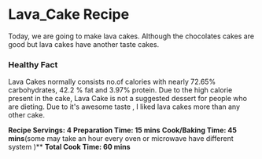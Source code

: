 # Lava_Cake Recipe 
Today, we are going to make lava cakes. Although the chocolates cakes are good but lava cakes have another taste cakes.


### Healthy Fact 
Lava Cakes normally consists no.of calories with nearly 72.65% carbohydrates, 42.2 % fat and 3.97% protein. Due to the high calorie present in the cake, Lava Cake is not a suggested dessert for people who are dieting.
Due to it's awesome taste , I liked lava cakes more than any other cake.

**Recipe Servings: 4**
**Preparation Time: 15 mins**
**Cook/Baking Time: 45 mins**(some may take an hour every oven or microwave have different system )**
**Total Cook Time: 60 mins**